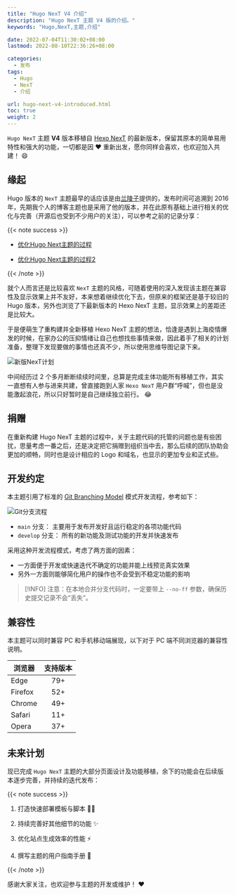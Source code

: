 ```yaml
---
title: "Hugo NexT V4 介绍"
description: "Hugo NexT 主题 V4 版的介绍。"
keywords: "Hugo,NexT,主题,介绍"

date: 2022-07-04T11:30:02+08:00
lastmod: 2022-08-10T22:36:26+08:00

categories:
  - 发布
tags:
  - Hugo
  - NexT
  - 介绍

url: hugo-next-v4-introduced.html
toc: true
weight: 2
---
```


`Hugo NexT` 主题 **V4** 版本移植自 [Hexo NexT](https://theme-next.js.org) 的最新版本，保留其原本的简单易用特性和强大的功能，一切都是因 :heart: 重新出发，愿你同样会喜欢，也欢迎加入共建！ :smile:

<!--more-->

## 缘起

Hugo 版本的 `NexT` 主题最早的话应该是由[兰陵子](http://lanlingzi.cn/)提供的，发布时间可追溯到 2016 年，先期我个人的博客主题也是采用了他的版本，并在此原有基础上进行相关的优化与完善（开源后也受到不少用户的关注），可以参考之前的记录分享：

{{< note success >}}

 - [优化Hugo Next主题的过程](https://lisenhui.cn/2020/10/02/make-next-theme-pithy.html)

 - [优化Hugo Next主题的过程2](https://lisenhui.cn/2021/07/09/make-next-theme-pithy2.html)

{{< /note >}}

就个人而言还是比较喜欢 `NexT` 主题的风格，可随着使用的深入发现该主题在兼容性及显示效果上并不友好，本来想着继续优化下去，但原来的框架还是基于较旧的 Hugo 版本，另外也浏览了下最新版本的 Hexo NexT 主题，显示效果上的差距还是比较大。

于是便萌生了重构建并全新移植 Hexo NexT 主题的想法，恰逢是遇到上海疫情爆发的时候，在家办公的压抑情绪让自己也想找些事情来做，因此着手了相关的计划准备，整理下发现要做的事情也还真不少，所以使用思维导图记录下来。

![新版NexT计划](/imgs/hugo-next-rebuild-plan.png)

中间经历过 2 个多月断断续续时间里，总算是完成主体功能所有移植工作，其实一直想有人参与进来共建，曾直接跑到人家 `Hexo NexT` 用户群“呼喊”，但也是没能激起浪花，所以只好暂时是自己继续独立前行。 :joy:

## 捐赠

在重新构建 Hugo NexT 主题的过程中，关于主题代码的托管的问题也是有些困扰，思量考虑一番之后，还是决定把它捐赠到组织当中去，那么后续的团队协助会更加的顺畅，同时也是设计相应的 Logo 和域名，也显示的更加专业和正式些。

## 开发约定

本主题引用了标准的 [Git Branching Model](https://nvie.com/posts/a-successful-git-branching-model/) 模式开发流程，参考如下：

![Git分支流程](/imgs/git-branch-flow.png)

- `main` 分支： 主要用于发布开发好且运行稳定的各项功能代码
- `develop` 分支： 所有的新功能及测试功能的开发并快速发布

采用这种开发流程模式，考虑了两方面的因素：

 - 一方面便于开发或快速迭代不确定的功能并能上线预览真实效果
 - 另外一方面则能够简化用户的操作也不会受到不稳定功能的影响

> [!INFO]
> 注意：在本地合并分支代码时，一定要带上 `--no-ff` 参数，确保历史提交记录不会“丢失”。

## 兼容性

本主题可以同时兼容 PC 和手机移动端展现，以下对于 PC 端不同浏览器的兼容性说明。

| 浏览器                                       | 支持版本 |
| ---                                          | :---:    |
| <i class="fa-brands fa-edge"></i> Edge       | 79+      |
| <i class="fa-brands fa-firefox"></i> Firefox | 52+      |
| <i class="fa-brands fa-chrome"></i> Chrome   | 49+      |
| <i class="fa-brands fa-safari"></i> Safari   | 11+      |
| <i class="fa-brands fa-opera"></i> Opera     | 37+      |

## 未来计划

现已完成 `Hugo NexT` 主题的大部分页面设计及功能移植，余下的功能会在后续版本逐步完善，并持续的迭代发布：

{{< note success >}}

1. 打造快速部署模板与脚本 :mechanic:

2. 持续完善好其他细节的功能 :sparkles:

3. 优化站点生成效率的性能 :zap:

4. 撰写主题的用户指南手册 :memo:

{{< /note >}}

感谢大家关注，也欢迎参与主题的开发或维护！ :heart:
